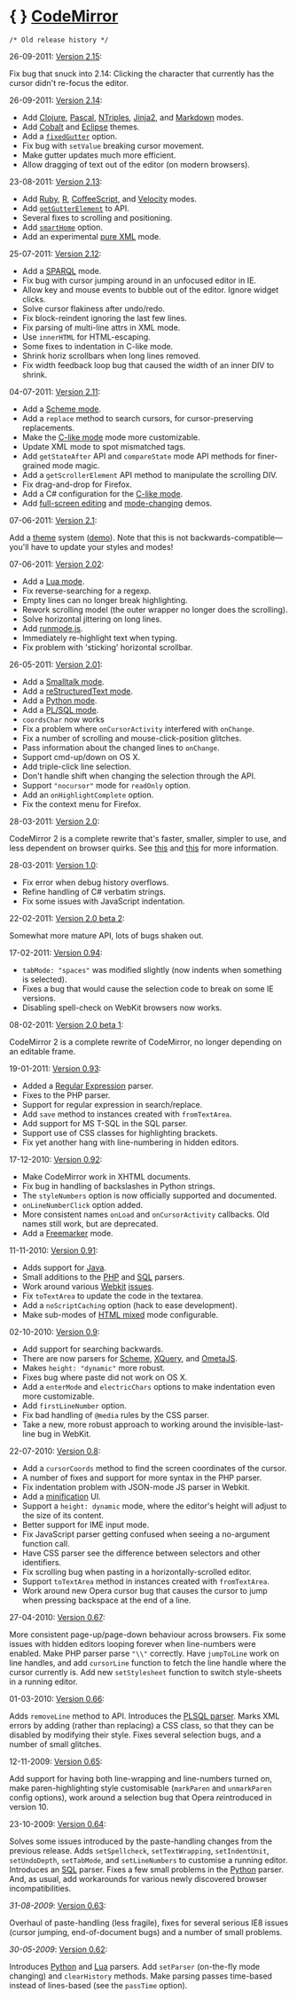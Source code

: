 <span class="logo-braces">{ }</span> [CodeMirror](http://codemirror.net/)
=========================================================================

    /* Old release history */

26-09-2011: [Version 2.15](http://codemirror.net/codemirror-2.15.zip):

Fix bug that snuck into 2.14: Clicking the character that currently has the cursor didn't re-focus the editor.

26-09-2011: [Version 2.14](http://codemirror.net/codemirror-2.14.zip):

-   Add [Clojure](../mode/clojure/index.html), [Pascal](../mode/pascal/index.html), [NTriples](../mode/ntriples/index.html), [Jinja2](../mode/jinja2/index.html), and [Markdown](../mode/markdown/index.html) modes.
-   Add [Cobalt](../theme/cobalt.css) and [Eclipse](../theme/eclipse.css) themes.
-   Add a [`fixedGutter`](manual.html#option_fixedGutter) option.
-   Fix bug with `setValue` breaking cursor movement.
-   Make gutter updates much more efficient.
-   Allow dragging of text out of the editor (on modern browsers).

23-08-2011: [Version 2.13](http://codemirror.net/codemirror-2.13.zip):

-   Add [Ruby](../mode/ruby/index.html), [R](../mode/r/index.html), [CoffeeScript](../mode/coffeescript/index.html), and [Velocity](../mode/velocity/index.html) modes.
-   Add [`getGutterElement`](manual.html#getGutterElement) to API.
-   Several fixes to scrolling and positioning.
-   Add [`smartHome`](manual.html#option_smartHome) option.
-   Add an experimental [pure XML](../mode/xmlpure/index.html) mode.

25-07-2011: [Version 2.12](http://codemirror.net/codemirror-2.12.zip):

-   Add a [SPARQL](../mode/sparql/index.html) mode.
-   Fix bug with cursor jumping around in an unfocused editor in IE.
-   Allow key and mouse events to bubble out of the editor. Ignore widget clicks.
-   Solve cursor flakiness after undo/redo.
-   Fix block-reindent ignoring the last few lines.
-   Fix parsing of multi-line attrs in XML mode.
-   Use `innerHTML` for HTML-escaping.
-   Some fixes to indentation in C-like mode.
-   Shrink horiz scrollbars when long lines removed.
-   Fix width feedback loop bug that caused the width of an inner DIV to shrink.

04-07-2011: [Version 2.11](http://codemirror.net/codemirror-2.11.zip):

-   Add a [Scheme mode](../mode/scheme/index.html).
-   Add a `replace` method to search cursors, for cursor-preserving replacements.
-   Make the [C-like mode](../mode/clike/index.html) mode more customizable.
-   Update XML mode to spot mismatched tags.
-   Add `getStateAfter` API and `compareState` mode API methods for finer-grained mode magic.
-   Add a `getScrollerElement` API method to manipulate the scrolling DIV.
-   Fix drag-and-drop for Firefox.
-   Add a C\# configuration for the [C-like mode](../mode/clike/index.html).
-   Add [full-screen editing](../demo/fullscreen.html) and [mode-changing](../demo/changemode.html) demos.

07-06-2011: [Version 2.1](http://codemirror.net/codemirror-2.1.zip):

Add a [theme](manual.html#option_theme) system ([demo](../demo/theme.html)). Note that this is not backwards-compatible—you'll have to update your styles and modes!

07-06-2011: [Version 2.02](http://codemirror.net/codemirror-2.02.zip):

-   Add a [Lua mode](../mode/lua/index.html).
-   Fix reverse-searching for a regexp.
-   Empty lines can no longer break highlighting.
-   Rework scrolling model (the outer wrapper no longer does the scrolling).
-   Solve horizontal jittering on long lines.
-   Add [runmode.js](../demo/runmode.html).
-   Immediately re-highlight text when typing.
-   Fix problem with 'sticking' horizontal scrollbar.

26-05-2011: [Version 2.01](http://codemirror.net/codemirror-2.01.zip):

-   Add a [Smalltalk mode](../mode/smalltalk/index.html).
-   Add a [reStructuredText mode](../mode/rst/index.html).
-   Add a [Python mode](../mode/python/index.html).
-   Add a [PL/SQL mode](../mode/plsql/index.html).
-   `coordsChar` now works
-   Fix a problem where `onCursorActivity` interfered with `onChange`.
-   Fix a number of scrolling and mouse-click-position glitches.
-   Pass information about the changed lines to `onChange`.
-   Support cmd-up/down on OS X.
-   Add triple-click line selection.
-   Don't handle shift when changing the selection through the API.
-   Support `"nocursor"` mode for `readOnly` option.
-   Add an `onHighlightComplete` option.
-   Fix the context menu for Firefox.

28-03-2011: [Version 2.0](http://codemirror.net/codemirror-2.0.zip):

CodeMirror 2 is a complete rewrite that's faster, smaller, simpler to use, and less dependent on browser quirks. See [this](internals.html) and [this](http://groups.google.com/group/codemirror/browse_thread/thread/5a8e894024a9f580) for more information.

28-03-2011: [Version 1.0](http://codemirror.net/codemirror-1.0.zip):

-   Fix error when debug history overflows.
-   Refine handling of C\# verbatim strings.
-   Fix some issues with JavaScript indentation.

22-02-2011: [Version 2.0 beta 2](https://github.com/marijnh/codemirror2/tree/beta2):

Somewhat more mature API, lots of bugs shaken out.

17-02-2011: [Version 0.94](http://codemirror.net/codemirror-0.94.zip):

-   `tabMode: "spaces"` was modified slightly (now indents when something is selected).
-   Fixes a bug that would cause the selection code to break on some IE versions.
-   Disabling spell-check on WebKit browsers now works.

08-02-2011: [Version 2.0 beta 1](http://codemirror.net/):

CodeMirror 2 is a complete rewrite of CodeMirror, no longer depending on an editable frame.

19-01-2011: [Version 0.93](http://codemirror.net/codemirror-0.93.zip):

-   Added a [Regular Expression](contrib/regex/index.html) parser.
-   Fixes to the PHP parser.
-   Support for regular expression in search/replace.
-   Add `save` method to instances created with `fromTextArea`.
-   Add support for MS T-SQL in the SQL parser.
-   Support use of CSS classes for highlighting brackets.
-   Fix yet another hang with line-numbering in hidden editors.

17-12-2010: [Version 0.92](http://codemirror.net/codemirror-0.92.zip):

-   Make CodeMirror work in XHTML documents.
-   Fix bug in handling of backslashes in Python strings.
-   The `styleNumbers` option is now officially supported and documented.
-   `onLineNumberClick` option added.
-   More consistent names `onLoad` and `onCursorActivity` callbacks. Old names still work, but are deprecated.
-   Add a [Freemarker](contrib/freemarker/index.html) mode.

11-11-2010: [Version 0.91](http://codemirror.net/codemirror-0.91.zip):

-   Adds support for [Java](contrib/java).
-   Small additions to the [PHP](contrib/php) and [SQL](contrib/sql) parsers.
-   Work around various [Webkit](https://bugs.webkit.org/show_bug.cgi?id=47806) [issues](https://bugs.webkit.org/show_bug.cgi?id=23474).
-   Fix `toTextArea` to update the code in the textarea.
-   Add a `noScriptCaching` option (hack to ease development).
-   Make sub-modes of [HTML mixed](mixedtest.html) mode configurable.

02-10-2010: [Version 0.9](http://codemirror.net/codemirror-0.9.zip):

-   Add support for searching backwards.
-   There are now parsers for [Scheme](contrib/scheme/index.html), [XQuery](contrib/xquery/index.html), and [OmetaJS](contrib/ometa/index.html).
-   Makes `height: "dynamic"` more robust.
-   Fixes bug where paste did not work on OS X.
-   Add a `enterMode` and `electricChars` options to make indentation even more customizable.
-   Add `firstLineNumber` option.
-   Fix bad handling of `@media` rules by the CSS parser.
-   Take a new, more robust approach to working around the invisible-last-line bug in WebKit.

22-07-2010: [Version 0.8](http://codemirror.net/codemirror-0.8.zip):

-   Add a `cursorCoords` method to find the screen coordinates of the cursor.
-   A number of fixes and support for more syntax in the PHP parser.
-   Fix indentation problem with JSON-mode JS parser in Webkit.
-   Add a [minification](compress.html) UI.
-   Support a `height: dynamic` mode, where the editor's height will adjust to the size of its content.
-   Better support for IME input mode.
-   Fix JavaScript parser getting confused when seeing a no-argument function call.
-   Have CSS parser see the difference between selectors and other identifiers.
-   Fix scrolling bug when pasting in a horizontally-scrolled editor.
-   Support `toTextArea` method in instances created with `fromTextArea`.
-   Work around new Opera cursor bug that causes the cursor to jump when pressing backspace at the end of a line.

27-04-2010: [Version 0.67](http://codemirror.net/codemirror-0.67.zip):

More consistent page-up/page-down behaviour across browsers. Fix some issues with hidden editors looping forever when line-numbers were enabled. Make PHP parser parse `"\\"` correctly. Have `jumpToLine` work on line handles, and add `cursorLine` function to fetch the line handle where the cursor currently is. Add new `setStylesheet` function to switch style-sheets in a running editor.

01-03-2010: [Version 0.66](http://codemirror.net/codemirror-0.66.zip):

Adds `removeLine` method to API. Introduces the [PLSQL parser](contrib/plsql/index.html). Marks XML errors by adding (rather than replacing) a CSS class, so that they can be disabled by modifying their style. Fixes several selection bugs, and a number of small glitches.

12-11-2009: [Version 0.65](http://codemirror.net/codemirror-0.65.zip):

Add support for having both line-wrapping and line-numbers turned on, make paren-highlighting style customisable (`markParen` and `unmarkParen` config options), work around a selection bug that Opera *re*introduced in version 10.

23-10-2009: [Version 0.64](http://codemirror.net/codemirror-0.64.zip):

Solves some issues introduced by the paste-handling changes from the previous release. Adds `setSpellcheck`, `setTextWrapping`, `setIndentUnit`, `setUndoDepth`, `setTabMode`, and `setLineNumbers` to customise a running editor. Introduces an [SQL](contrib/sql/index.html) parser. Fixes a few small problems in the [Python](contrib/python/index.html) parser. And, as usual, add workarounds for various newly discovered browser incompatibilities.

*31-08-2009*: [Version 0.63](http://codemirror.net/codemirror-0.63.zip):

Overhaul of paste-handling (less fragile), fixes for several serious IE8 issues (cursor jumping, end-of-document bugs) and a number of small problems.

*30-05-2009*: [Version 0.62](http://codemirror.net/codemirror-0.62.zip):

Introduces [Python](contrib/python/index.html) and [Lua](contrib/lua/index.html) parsers. Add `setParser` (on-the-fly mode changing) and `clearHistory` methods. Make parsing passes time-based instead of lines-based (see the `passTime` option).
